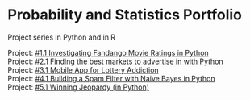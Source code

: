 # Probability and Statistics Portfolio
 Project series in Python and in R
 
 Project: [#1.1 Investigating Fandango Movie Ratings in Python](https://github.com/emmanguyen102/Probability-and-Statistics-Portfolio/blob/master/%231.1%20Investigating%20Fandango%20Movie%20Ratings%20in%20Python.ipynb)
 <br>
 Project: [#2.1 Finding the best markets to advertise in with Python](https://github.com/emmanguyen102/Probability-and-Statistics-Portfolio/blob/master/%232.1%20Finding%20the%20best%20markets%20to%20advertise%20in%20with%20Python.ipynb)
 <br>
 Project: [#3.1 Mobile App for Lottery Addiction](https://github.com/emmanguyen102/Probability-and-Statistics-Portfolio/blob/master/%233.1%20Mobile%20App%20for%20Lottery%20Addiction%20in%20Python.ipynb)
 <br>
Project: [#4.1 Building a Spam Filter with Naive Bayes in Python](https://github.com/emmanguyen102/Probability-and-Statistics-Portfolio/blob/master/%234.1%20Building%20a%20Spam%20Filter%20with%20Naive%20Bayes%20in%20Python.ipynb)
 <br>
Project: [#5.1 Winning Jeopardy (in Python)]()
 <br>
